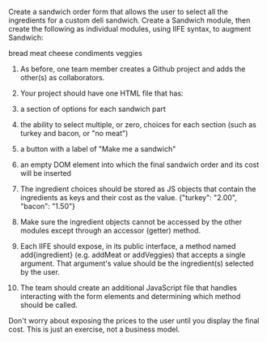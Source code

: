 Create a sandwich order form that allows the user to select all the ingredients for a custom deli sandwich. Create a Sandwich module, then create the following as individual modules, using IIFE syntax, to augment Sandwich:

bread
meat
cheese
condiments
veggies

1. As before, one team member creates a Github project and adds the other(s) as collaborators.
2. Your project should have one HTML file that has:
3. a section of options for each sandwich part
4. the ability to select multiple, or zero, choices for each section (such as turkey and bacon, or "no meat")
5. a button with a label of "Make me a sandwich"
6. an empty DOM element into which the final sandwich order and its cost will be inserted

7. The ingredient choices should be stored as JS objects that contain the ingredients as keys and their cost as the value. {"turkey": "2.00", "bacon": "1.50"}

8. Make sure the ingredient objects cannot be accessed by the other modules except through an accessor (getter) method.
9. Each IIFE should expose, in its public interface, a method named add{ingredient} (e.g. addMeat or addVeggies) that accepts a single argument. That argument's value should be the ingredient(s) selected by the user.
10. The team should create an additional JavaScript file that handles interacting with the form elements and determining which method should be called.

Don't worry about exposing the prices to the user until you display the final cost. This is just an exercise, not a business model.